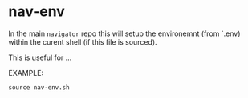# nav-env 

In the main `navigator` repo this will setup the environemnt (from `.env) within the curent shell (if this file is sourced).

This is useful for ...

EXAMPLE:
```
source nav-env.sh
```